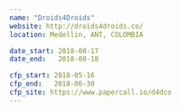 ```yaml
---
name: "Droids4Droids"
website: http://droids4droids.co/
location: Medellin, ANT, COLOMBIA

date_start: 2018-08-17
date_end:   2018-08-18

cfp_start: 2018-05-16
cfp_end:   2018-06-30
cfp_site: https://www.papercall.io/d4dco
---
```

